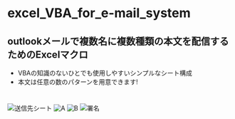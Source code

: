 # excel_VBA_for_e-mail_system
## outlookメールで複数名に複数種類の本文を配信するためのExcelマクロ
 - VBAの知識のないひとでも使用しやすいシンプルなシート構成
 - 本文は任意の数のパターンを用意できます!
 
 
#
![送信先シート](https://user-images.githubusercontent.com/97077671/212096401-e5c8f941-c106-41ab-81a0-0107bca0e403.png)
![A](https://user-images.githubusercontent.com/97077671/212095479-37981028-c5bf-47f7-9d5b-31e48fb26a9e.png)
![B](https://user-images.githubusercontent.com/97077671/212095491-f7c7c7c8-4ac0-4a77-929f-52adc8ec7505.png)
![署名](https://user-images.githubusercontent.com/97077671/212095515-4b225de1-aab0-470a-a58b-62b9c946044d.png)
